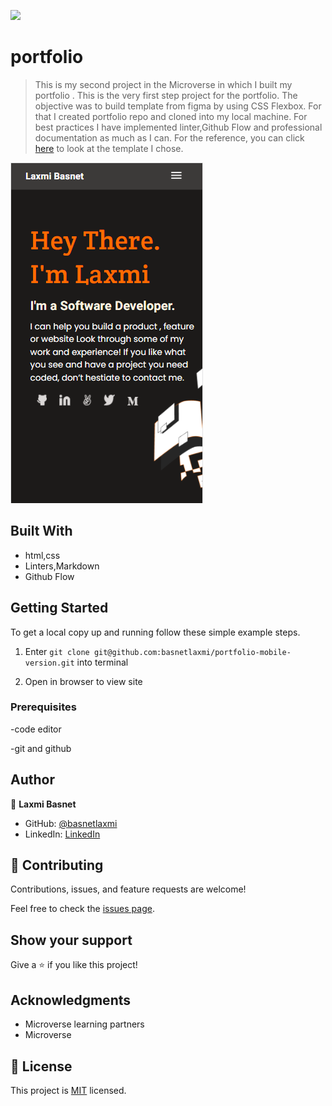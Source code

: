 
![](https://img.shields.io/badge/Microverse-blueviolet)

# portfolio

> This is my second project in the Microverse in which I built my portfolio . This is the very first step project for the portfolio. The objective was to build template from figma by using CSS Flexbox. For that I created portfolio repo and cloned into my local machine. For best practices I have implemented linter,Github Flow and professional documentation as much as I can. For the reference, you can click [here](https://www.figma.com/file/l7SqJ3ZfkAKih9sFxvWSR4/Microverse-Student-Project-1?node-id=48%3A27) to look at the template I chose.

![screenshot](app_screenshot.PNG)


## Built With

- html,css
- Linters,Markdown
- Github Flow 

## Getting Started

To get a local copy up and running follow these simple example steps.

1) Enter `git clone git@github.com:basnetlaxmi/portfolio-mobile-version.git` into terminal

2) Open in browser to view site


### Prerequisites
-code editor

-git and github

## Author

👤 **Laxmi Basnet**

- GitHub: [@basnetlaxmi](https://github.com/basnetlaxmi)
- LinkedIn: [LinkedIn](https://np.linkedin.com/in/laxmi-basnet-b22403131)

## 🤝 Contributing

Contributions, issues, and feature requests are welcome!

Feel free to check the [issues page](../../issues/).

## Show your support

Give a ⭐️ if you like this project!

## Acknowledgments

- Microverse learning partners
- Microverse

## 📝 License

This project is [MIT](./MIT.md) licensed.
